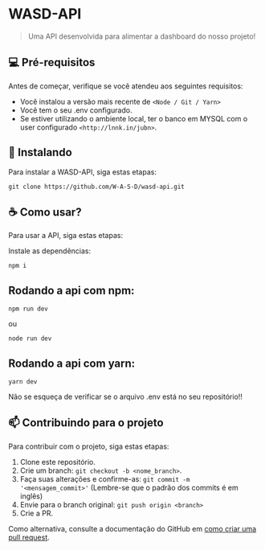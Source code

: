 # WASD-API


> Uma API desenvolvida para alimentar a dashboard do nosso projeto!


## 💻 Pré-requisitos

Antes de começar, verifique se você atendeu aos seguintes requisitos:
<!---Estes são apenas requisitos de exemplo. Adicionar, duplicar ou remover conforme necessário--->
* Você instalou a versão mais recente de `<Node / Git / Yarn>`
* Você tem o seu .env configurado. 
* Se estiver utilizando o ambiente local, ter o banco em MYSQL com o user configurado `<http://lnnk.in/jubn>`.

## 🚀 Instalando

Para instalar a WASD-API, siga estas etapas:


```
git clone https://github.com/W-A-S-D/wasd-api.git
```

## ☕ Como usar?

Para usar a API, siga estas etapas:

Instale as dependências:

```
npm i
```

## Rodando a api com npm:

```
npm run dev
```

ou 


```
node run dev
```

## Rodando a api com yarn:

```
yarn dev
```


Não se esqueça de verificar se o arquivo .env está no seu repositório!!

## 📫 Contribuindo para o projeto
<!---Se o seu README for longo ou se você tiver algum processo ou etapas específicas que deseja que os contribuidores sigam, considere a criação de um arquivo CONTRIBUTING.md separado--->
Para contribuir com o projeto, siga estas etapas:

1. Clone este repositório.
2. Crie um branch: `git checkout -b <nome_branch>`.
3. Faça suas alterações e confirme-as: `git commit -m '<mensagem_commit>'` (Lembre-se que o padrão dos commits é em inglês)
4. Envie para o branch original: `git push origin <branch>` 
5. Crie a PR.

Como alternativa, consulte a documentação do GitHub em [como criar uma pull request](https://help.github.com/en/github/collaborating-with-issues-and-pull-requests/creating-a-pull-request).
